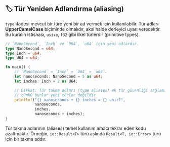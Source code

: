 ## 🏷️ Tür Yeniden Adlandırma (aliasing)

`type` ifadesi mevcut bir türe yeni bir ad vermek için kullanılabilir. Tür adları **UpperCamelCase** biçiminde olmalıdır, aksi halde derleyici uyarı verecektir. Bu kuralın istisnası, `usize`, `f32` gibi ilkel türlerdir (primitive types).

```rust
// `NanoSecond`, `Inch` ve `U64`, `u64` için yeni adlardır.
type NanoSecond = u64;
type Inch = u64;
type U64 = u64;

fn main() {
    // `NanoSecond` = `Inch` = `U64` = `u64`.
    let nanoseconds: NanoSecond = 5 as u64;
    let inches: Inch = 2 as U64;

    // Dikkat: Tür takma adları (type aliases) ek tür güvenliği sağlamaz,
    // çünkü bunlar yeni türler değildir
    println!("{} nanoseconds + {} inches = {} unit?",
             nanoseconds,
             inches,
             nanoseconds + inches);
}
```

Tür takma adlarının (aliases) temel kullanım amacı tekrar eden kodu azaltmaktır.
Örneğin, `io::Result<T>` türü aslında `Result<T, io::Error>` türü için bir takma addır.
